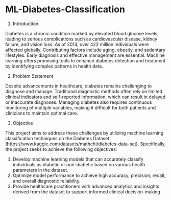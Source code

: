 # ML-Diabetes-Classification

1. Introduction

Diabetes is a chronic condition marked by elevated blood glucose levels, leading to serious complications such as cardiovascular disease, kidney failure, and vision loss. As of 2014, over 422 million individuals were affected globally. Contributing factors include aging, obesity, and sedentary lifestyles. Early diagnosis and effective management are essential. Machine learning offers promising tools to enhance diabetes detection and treatment by identifying complex patterns in health data.

2. Problem Statement

Despite advancements in healthcare, diabetes remains challenging to diagnose and manage. Traditional diagnostic methods often rely on limited clinical indicators and self-reported information, which can result in delayed or inaccurate diagnoses. Managing diabetes also requires continuous monitoring of multiple variables, making it difficult for both patients and clinicians to maintain optimal care.

3. Objective

This project aims to address these challenges by utilizing machine learning classification techniques on the Diabetes Dataset (https://www.kaggle.com/datasets/mathchi/diabetes-data-set). Specifically, the project seeks to achieve the following objectives:

1. Develop machine learning models that can accurately classify individuals as diabetic or non-diabetic based on various health parameters in the dataset.
2. Optimize model performance to achieve high accuracy, precision, recall, and overall diagnostic reliability.
3. Provide healthcare practitioners with advanced analytics and insights derived from the dataset to support informed clinical decision-making.
